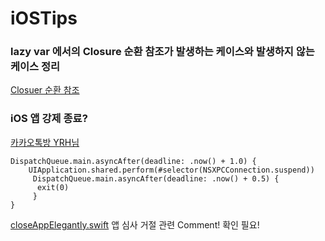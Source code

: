 # iOSTips


### lazy var 에서의 Closure 순환 참조가 발생하는 케이스와 발생하지 않는 케이스 정리
[Closuer 순환 참조](https://github.com/jinuman/TIL/blob/master/swift/swift-closure-retaincycle.md)

### iOS 앱 강제 종료?
[카카오톡방 YRH님]()
```
DispatchQueue.main.asyncAfter(deadline: .now() + 1.0) {
    UIApplication.shared.perform(#selector(NSXPCConnection.suspend))
     DispatchQueue.main.asyncAfter(deadline: .now() + 0.5) {
      exit(0)
     }
}
```

[closeAppElegantly.swift](https://gist.github.com/yoni-g/f6deb954ad31fef288662949bf7c9cbe)
앱 심사 거절 관련 Comment! 확인 필요!
